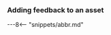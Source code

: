 <!-- SPDX-License-Identifier: CC-BY-4.0 -->
<!-- Copyright Contributors to the ODPi Egeria project. -->

### Adding feedback to an asset



---8<-- "snippets/abbr.md"